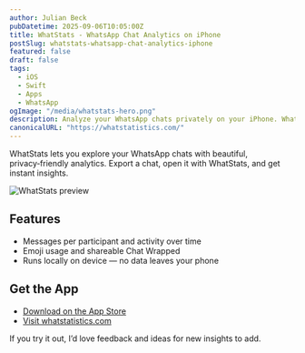 ```yaml
---
author: Julian Beck
pubDatetime: 2025-09-06T10:05:00Z
title: WhatStats - WhatsApp Chat Analytics on iPhone
postSlug: whatstats-whatsapp-chat-analytics-iphone
featured: false
draft: false
tags:
  - iOS
  - Swift
  - Apps
  - WhatsApp
ogImage: "/media/whatstats-hero.png"
description: Analyze your WhatsApp chats privately on your iPhone. WhatStats gives you charts, message stats, emoji usage, and a shareable Chat Wrapped.
canonicalURL: "https://whatstatistics.com/"
---
```


WhatStats lets you explore your WhatsApp chats with beautiful, privacy‑friendly analytics. Export a chat, open it with WhatStats, and get instant insights.

![WhatStats preview](/media/whatstats-hero.png)

## Features

- Messages per participant and activity over time
- Emoji usage and shareable Chat Wrapped
- Runs locally on device — no data leaves your phone

## Get the App

- [Download on the App Store](https://apps.apple.com/app/apple-store/id1481007233?pt=120183609&ct=blog-whatstats&mt=8)
- [Visit whatstatistics.com](https://whatstatistics.com/?utm_source=blog.julianbeck.com&utm_medium=referral&utm_campaign=post)

If you try it out, I’d love feedback and ideas for new insights to add.
